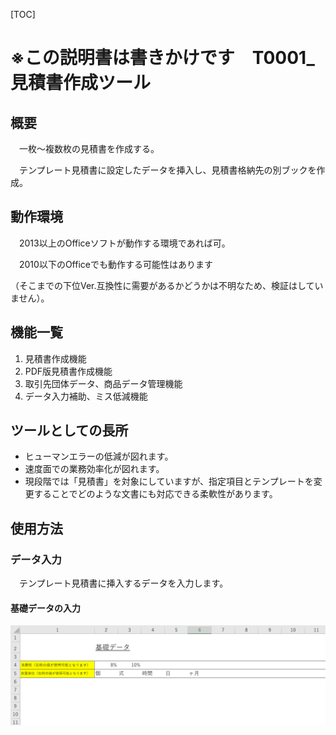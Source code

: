 [TOC]

# ※この説明書は書きかけです　T0001_見積書作成ツール



## 概要

　一枚～複数枚の見積書を作成する。

　テンプレート見積書に設定したデータを挿入し、見積書格納先の別ブックを作成。



## 動作環境

　2013以上のOfficeソフトが動作する環境であれば可。

　2010以下のOfficeでも動作する可能性はあります

（そこまでの下位Ver.互換性に需要があるかどうかは不明なため、検証はしていません）。



## 機能一覧

1. 見積書作成機能
2. PDF版見積書作成機能
3. 取引先団体データ、商品データ管理機能
4. データ入力補助、ミス低減機能



## ツールとしての長所

- ヒューマンエラーの低減が図れます。
- 速度面での業務効率化が図れます。
- 現段階では「見積書」を対象にしていますが、指定項目とテンプレートを変更することでどのような文書にも対応できる柔軟性があります。



## 使用方法

### データ入力

　テンプレート見積書に挿入するデータを入力します。

#### 基礎データの入力

<img src="../_ImageForMarkdown/T0001/image_1.png" style="zoom:80%;" />

